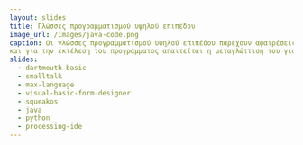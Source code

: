```yaml
---
layout: slides
title: Γλώσσες προγραμματισμού υψηλού επιπέδου
image_url: /images/java-code.png
caption: Οι γλώσσες προγραμματισμού υψηλού επιπέδου παρέχουν αφαιρέσεις στον χρήστη ώστε να διευκολυνθεί συην δημιουργία των προγραμμάτων που επιθυμεί. Αποτελούνται από εντολές που μοιάζουν με φυσική γλώσσα
και για την εκτέλεση του προγράμματος απαιτείται η μεταγλώττιση του για την μετατροπή σε γλώσσα μηχανής.
slides:  
  - dartmouth-basic 
  - smalltalk
  - max-language
  - visual-basic-form-designer
  - squeakos
  - java
  - python
  - processing-ide 
---
```

